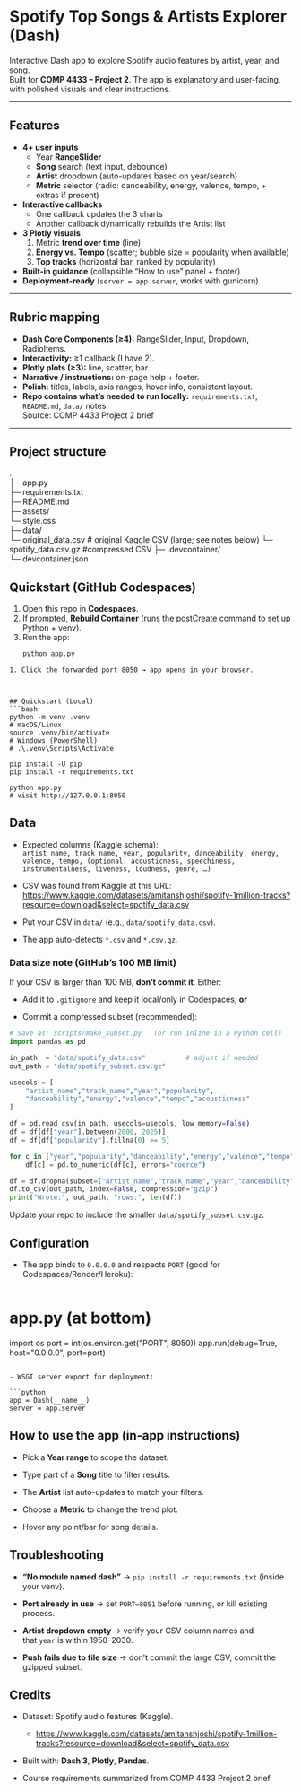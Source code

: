 # Spotify Top Songs & Artists Explorer (Dash)

Interactive Dash app to explore Spotify audio features by artist, year, and song.  
Built for **COMP 4433 – Project 2**. The app is explanatory and user-facing, with polished visuals and clear instructions.

---

##  Features

- **4+ user inputs**
  - Year **RangeSlider**
  - **Song** search (text input, debounce)
  - **Artist** dropdown (auto-updates based on year/search)
  - **Metric** selector (radio: danceability, energy, valence, tempo, + extras if present)
- **Interactive callbacks**
  - One callback updates the 3 charts
  - Another callback dynamically rebuilds the Artist list
- **3 Plotly visuals**
  1) Metric **trend over time** (line)
  2) **Energy vs. Tempo** (scatter; bubble size = popularity when available)
  3) **Top tracks** (horizontal bar, ranked by popularity)
- **Built-in guidance** (collapsible “How to use” panel + footer)
- **Deployment-ready** (`server = app.server`, works with gunicorn)

---

## Rubric mapping 

- **Dash Core Components (≥4):** RangeSlider, Input, Dropdown, RadioItems.  
- **Interactivity:** ≥1 callback (I have 2).  
- **Plotly plots (≥3):** line, scatter, bar.  
- **Narrative / instructions:** on-page help + footer.  
- **Polish:** titles, labels, axis ranges, hover info, consistent layout.  
- **Repo contains what’s needed to run locally:** `requirements.txt`, `README.md`, `data/` notes.  
Source: COMP 4433 Project 2 brief

---

## Project structure
.  
├─ app.py  
├─ requirements.txt  
├─ README.md  
├─ assets/  
	└─ style.css  
├─ data/  
	└─ original_data.csv # original Kaggle CSV (large; see notes below) 
    └─ spotify_data.csv.gz #compressed CSV
├─  .devcontainer/  
	└─ devcontainer.json



## Quickstart (GitHub Codespaces)

1. Open this repo in **Codespaces**.
2. If prompted, **Rebuild Container** (runs the postCreate command to set up Python + venv).
3. Run the app:
   ```bash
   python app.py 
```
1. Click the forwarded port 8050 → app opens in your browser. 



## Quickstart (Local)
```bash
python -m venv .venv
# macOS/Linux
source .venv/bin/activate
# Windows (PowerShell)
# .\.venv\Scripts\Activate

pip install -U pip
pip install -r requirements.txt

python app.py
# visit http://127.0.0.1:8050
```



## Data

- Expected columns (Kaggle schema):  
    `artist_name, track_name, year, popularity, danceability, energy, valence, tempo, (optional: acousticness, speechiness, instrumentalness, liveness, loudness, genre, …)`

- CSV was found from Kaggle at this URL: https://www.kaggle.com/datasets/amitanshjoshi/spotify-1million-tracks?resource=download&select=spotify_data.csv
    
- Put your CSV in `data/` (e.g., `data/spotify_data.csv`).
    
- The app auto-detects `*.csv` and `*.csv.gz`.
    

### Data size note (GitHub’s 100 MB limit)

If your CSV is larger than 100 MB, **don’t commit it**. Either:

- Add it to `.gitignore` and keep it local/only in Codespaces, **or**
    
- Commit a compressed subset (recommended):

```python
# Save as: scripts/make_subset.py   (or run inline in a Python cell)
import pandas as pd

in_path  = "data/spotify_data.csv"          # adjust if needed
out_path = "data/spotify_subset.csv.gz"

usecols = [
    "artist_name","track_name","year","popularity",
    "danceability","energy","valence","tempo","acousticness"
]

df = pd.read_csv(in_path, usecols=usecols, low_memory=False)
df = df[df["year"].between(2000, 2025)]
df = df[df["popularity"].fillna(0) >= 5]

for c in ["year","popularity","danceability","energy","valence","tempo","acousticness"]:
    df[c] = pd.to_numeric(df[c], errors="coerce")

df = df.dropna(subset=["artist_name","track_name","year","danceability","energy","valence","tempo"])
df.to_csv(out_path, index=False, compression="gzip")
print("Wrote:", out_path, "rows:", len(df))
```

Update your repo to include the smaller `data/spotify_subset.csv.gz`.



## Configuration

- The app binds to `0.0.0.0` and respects `PORT` (good for Codespaces/Render/Heroku):

	 ```python
# app.py (at bottom)
import os
port = int(os.environ.get("PORT", 8050))
app.run(debug=True, host="0.0.0.0", port=port)
```

- WSGI server export for deployment:

```python
app = Dash(__name__)
server = app.server
```



## How to use the app (in-app instructions)

- Pick a **Year range** to scope the dataset.
    
- Type part of a **Song** title to filter results.
    
- The **Artist** list auto-updates to match your filters.
    
- Choose a **Metric** to change the trend plot.
    
- Hover any point/bar for song details.



## Troubleshooting

- **“No module named dash”** → `pip install -r requirements.txt` (inside your venv).
    
- **Port already in use** → set `PORT=8051` before running, or kill existing process.
    
- **Artist dropdown empty** → verify your CSV column names and that `year` is within 1950–2030.
    
- **Push fails due to file size** → don’t commit the large CSV; commit the gzipped subset.



## Credits

- Dataset: Spotify audio features (Kaggle). 
	- https://www.kaggle.com/datasets/amitanshjoshi/spotify-1million-tracks?resource=download&select=spotify_data.csv
    
- Built with: **Dash 3**, **Plotly**, **Pandas**.
    
- Course requirements summarized from COMP 4433 Project 2 brief